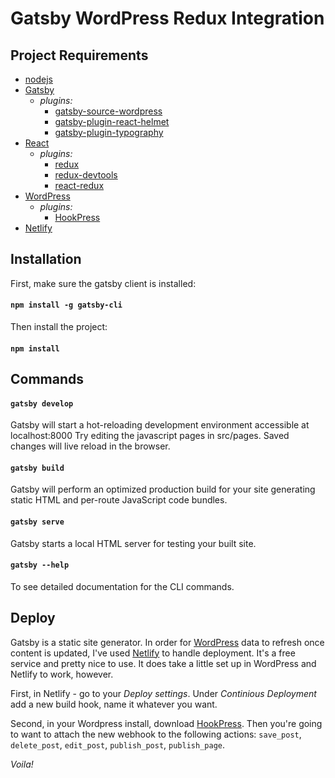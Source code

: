 # Gatsby WordPress Redux Integration

## Project Requirements

* [nodejs](https://nodejs.org/en/)
* [Gatsby](https://www.gatsbyjs.org/)
  * _plugins:_
    * [gatsby-source-wordpress](https://github.com/gatsbyjs/gatsby/tree/master/packages/gatsby-source-wordpress)
    * [gatsby-plugin-react-helmet](https://github.com/gatsbyjs/gatsby/tree/master/packages/gatsby-plugin-react-helmet)
    * [gatsby-plugin-typography](https://github.com/gatsbyjs/gatsby/tree/master/packages/gatsby-plugin-typography)
* [React](https://reactjs.org)
  * _plugins:_
    * [redux](https://github.com/reduxjs/redux)
    * [redux-devtools](https://github.com/reduxjs/redux-devtools)
    * [react-redux](https://github.com/reduxjs/react-redux)
* [WordPress](https://wordpress.com/)
  * _plugins:_
    * [HookPress](https://wordpress.org/plugins/hookpress/)
* [Netlify](https://www.netlify.com/)


## Installation

First, make sure the gatsby client is installed:

#### `npm install -g gatsby-cli`

Then install the project:

#### `npm install`

## Commands

#### `gatsby develop`

Gatsby will start a hot-reloading development environment accessible at localhost:8000
Try editing the javascript pages in src/pages. Saved changes will live reload in the browser.

#### `gatsby build`

Gatsby will perform an optimized production build for your site generating static HTML and per-route JavaScript code bundles.

#### `gatsby serve`

Gatsby starts a local HTML server for testing your built site.

#### `gatsby --help`
To see detailed documentation for the CLI commands.

## Deploy

Gatsby is a static site generator.  In order for [WordPress](https://wordpress.com/) data to refresh once content is updated, I've used [Netlify](https://www.netlify.com/) to handle deployment.  It's a free service and pretty nice to use.  It does take a little set up in WordPress and Netlify to work, however.

First, in Netlify - go to your _Deploy settings_.  Under _Continious Deployment_ add a new build hook, name it whatever you want.

Second, in your Wordpress install, download [HookPress](https://wordpress.org/plugins/hookpress/).  Then you're going to want to attach the new webhook to the following actions: `save_post`, `delete_post`, `edit_post`, `publish_post`, `publish_page`.

_Voila!_
